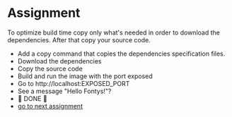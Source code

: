 # Assignment

To optimize build time copy only what's needed in order to download the dependencies. After that copy your source code.

- Add a copy command that copies the dependencies specification files.
- Download the dependencies
- Copy the source code
- Build and run the image with the port exposed
- Go to http://localhost:EXPOSED_PORT
- See a message "Hello Fontys!"?
- 🎉 DONE 🎉
- [go to next assignment](../5.%20Multi%20stage/README.md)